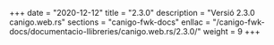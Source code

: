 +++
date        = "2020-12-12"
title       = "2.3.0"
description = "Versió 2.3.0 canigo.web.rs"
sections    = "canigo-fwk-docs"
enllac		= "/canigo-fwk-docs/documentacio-llibreries/canigo.web.rs/2.3.0/"
weight		= 9
+++
